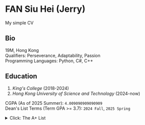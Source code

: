 # FAN Siu Hei (Jerry)
My simple CV
## Bio
19M, Hong Kong  
Qualifiers: Perseverance, Adaptability, Passion  
Programming Languages: Python, C#, C++
## Education
1. _King's College_ (2018-2024)
2. _Hong Kong University of Science and Technology_ (2024-now)

CGPA (As of 2025 Summer): `4.009090909090909`  
Dean's List Terms (Term GPA >= 3.7): `2024 Fall`, `2025 Spring`  
<details>
<summary>Click: The A+ List</summary>

| Semester | Course |Title |
|--------|----------|------|
|  2024 Fall | COMP1021 |Introduction to Computer Science |
|| MATH1013 | Calculus 1B |
|| PHYS1112 | General Physics 1 with Calculus |
| 2025 Spring | COMP2011 | Programming with C++ |
|| ELEC1200 | A System View of Communications |
| 2025 Summer | COMP2711 | Discrete Math Tools for CS |

</details>
